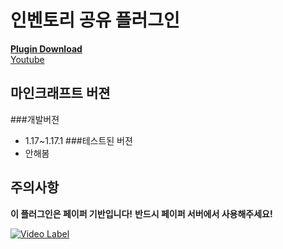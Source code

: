 # 인벤토리 공유 플러그인

[**Plugin Download**](https://github.com/the-sugar-tree/InventoryShare/releases/download/1.2/InventoryShare-1.2.jar)  
[Youtube](https://www.youtube.com/channel/UCtqLK2FrJI9BNB0BI8-sWHA)

## 마인크래프트 버젼
###개발버젼
- 1.17~1.17.1
###테스트된 버젼
- 안해봄

## 주의사항
**이 플러그인은 페이퍼 기반입니다!**
**반드시 페이퍼 서버에서 사용해주세요!**

[![Video Label](http://img.youtube.com/vi/PI6eTCOs-x4/0.jpg)](https://www.youtube.com/watch?v=PI6eTCOs-x4)
